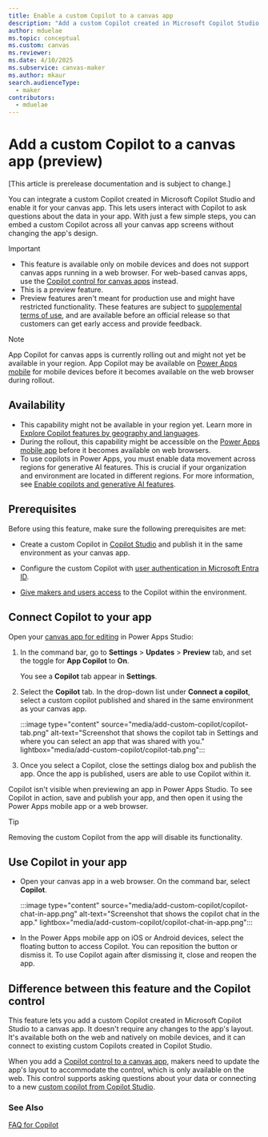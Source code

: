 ```yaml
---
title: Enable a custom Copilot to a canvas app
description: "Add a custom Copilot created in Microsoft Copilot Studio and enabled it for your canvas app."
author: mduelae
ms.topic: conceptual
ms.custom: canvas
ms.reviewer: 
ms.date: 4/10/2025
ms.subservice: canvas-maker
ms.author: mkaur
search.audienceType: 
  - maker
contributors:
  - mduelae
---
```

# Add a custom Copilot to a canvas app (preview)

[This article is prerelease documentation and is subject to change.]

You can integrate a custom Copilot created in Microsoft Copilot Studio and enable it for your canvas app. This lets users interact with Copilot to ask questions about the data in your app. With just a few simple steps, you can embed a custom Copilot across all your canvas app screens without changing the app's design.

> [!IMPORTANT]
> - This feature is available only on mobile devices and does not support canvas apps running in a web browser. For web-based canvas apps, use the [Copilot control for canvas apps](../../maker/canvas-apps/add-ai-copilot.md) instead.
> - This is a preview feature.
> - Preview features aren't meant for production use and might have restricted functionality. These features are subject to [supplemental terms of use](https://go.microsoft.com/fwlink/?linkid=2189520), and are available before an official release so that customers can get early access and provide feedback.

> [!NOTE]
>
> App Copilot for canvas apps is currently rolling out and might not yet be available in your region. App Copilot may be available on [Power Apps mobile](../../mobile/run-powerapps-on-mobile.md) for mobile devices before it becomes available on the web browser during rollout.

## Availability

- This capability might not be available in your region yet. Learn more in [Explore Copilot features by geography and languages](https://releaseplans.microsoft.com/en-US/availability-reports/?report=copilotfeaturereport).
- During the rollout, this capability might be accessible on the [Power Apps mobile app](../../mobile/run-powerapps-on-mobile.md) before it becomes available on web browsers.
- To use copilots in Power Apps, you must enable data movement across regions for generative AI features. This is crucial if your organization and environment are located in different regions. For more information, see [Enable copilots and generative AI features](/power-platform/admin/geographical-availability-copilot\#enable-data-movement-across-regions).

## Prerequisites

Before using this feature, make sure the following prerequisites are met:

- Create a custom Copilot in [Copilot Studio](/microsoft-copilot-studio/fundamentals-get-started?tabs=web) and publish it in the same environment as your canvas app.

- Configure the custom Copilot with [user authentication in Microsoft Entra ID](/microsoft-copilot-studio/configuration-authentication-azure-ad).

- [Give makers and users access](/microsoft-copilot-studio/admin-share-bots?tabs=web) to the Copilot within the environment.


## Connect Copilot to your app

Open your [canvas app for editing](edit-app.md) in Power Apps Studio:

1. In the command bar, go to **Settings** > **Updates** > **Preview** tab, and set the toggle for **App Copilot** to **On**.

   You see a **Copilot** tab appear in **Settings**.

1. Select the **Copilot** tab. In the drop-down list under **Connect a copilot**, select a custom copilot published and shared in the same environment as your canvas app.

   :::image type="content" source="media/add-custom-copilot/copilot-tab.png" alt-text="Screenshot that shows the copilot tab in Settings and where you can select an app that was shared with you." lightbox="media/add-custom-copilot/copilot-tab.png":::

1. Once you select a Copilot, close the settings dialog box and publish the app. Once the app is published, users are able to use Copilot within it.

Copilot isn't visible when previewing an app in Power Apps Studio. To see Copilot in action, save and publish your app, and then open it using the Power Apps mobile app or a web browser.

> [!TIP]
> Removing the custom Copilot from the app will disable its functionality.

## Use Copilot in your app

- Open your canvas app in a web browser. On the command bar, select **Copilot**.

   :::image type="content" source="media/add-custom-copilot/copilot-chat-in-app.png" alt-text="Screenshot that shows the copilot chat in the app." lightbox="media/add-custom-copilot/copilot-chat-in-app.png":::

- In the Power Apps mobile app on iOS or Android devices, select the floating button to access Copilot. You can reposition the button or dismiss it. To use Copilot again after dismissing it, close and reopen the app.

## Difference between this feature and the Copilot control

This feature lets you add a custom Copilot created in Microsoft Copilot Studio to a canvas app. It doesn't require any changes to the app's layout. It's available both on the web and natively on mobile devices, and it can connect to existing custom Copilots created in Copilot Studio.

When you add a [Copilot control to a canvas app](add-ai-copilot.md), makers need to update the app's layout to accommodate the control, which is only available on the web. This control supports asking questions about your data or connecting to a new  [custom copilot from Copilot Studio](add-ai-copilot.md#customize-the-copilot-using-copilot-studio).

### See Also

[FAQ for Copilot](/microsoft-copilot-studio/faqs-copilot)
